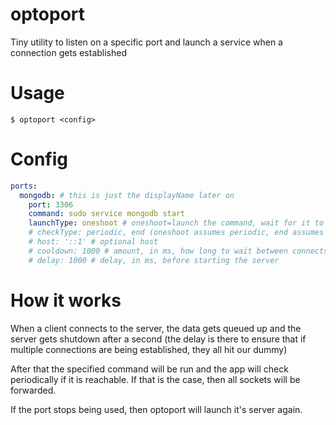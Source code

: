 # optoport

Tiny utility to listen on a specific port and launch a service when a connection gets established

# Usage

```console
$ optoport <config>
```

# Config

```yaml
ports:
  mongodb: # this is just the displayName later on
    port: 3306
    command: sudo service mongodb start
    launchType: oneshoot # oneshoot=launch the command, wait for it to exit, check until the port becomes used again. service=launch the command, check until the port becomes used again, default "service"
    # checkType: periodic, end (oneshoot assumes periodic, end assumes on process exit the port is closed)
    # host: '::1' # optional host
    # cooldown: 1000 # amount, in ms, how long to wait between connects
    # delay: 1000 # delay, in ms, before starting the server
```

# How it works

When a client connects to the server, the data gets queued up and the server gets shutdown after a second (the delay is there to ensure that if multiple connections are being established, they all hit our dummy)

After that the specified command will be run and the app will check periodically if it is reachable. If that is the case, then all sockets will be forwarded.

If the port stops being used, then optoport will launch it's server again.
